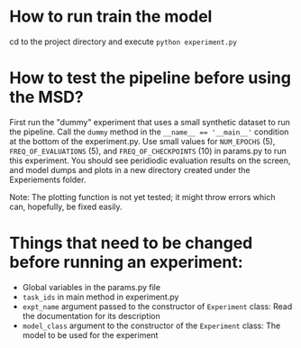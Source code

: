 How to run train the model
==========================
cd to the project directory and execute `python experiment.py`


How to test the pipeline before using the MSD?
==============================================
First run the "dummy" experiment that uses a small synthetic dataset to run the pipeline. Call the `dummy` method in the `__name__ == '__main__'` condition at the bottom of the experiment.py. Use small values for `NUM_EPOCHS` (5), `FREQ_OF_EVALUATIONS` (5), and `FREQ_OF_CHECKPOINTS` (10) in params.py to run this experiment. You should see peridiodic evaluation results on the screen, and model dumps and plots in a new directory created under the Experiements folder.

Note: The plotting function is not yet tested; it might throw errors which can, hopefully, be fixed easily.


Things that need to be changed before running an experiment:
===========================================================
- Global variables in the params.py file
- `task_ids` in main method in experiment.py
- `expt_name` argument passed to the constructor of `Experiment` class: Read the documentation for its description
- `model_class` argument to the constructor of the `Experiment` class: The model to be used for the experiment